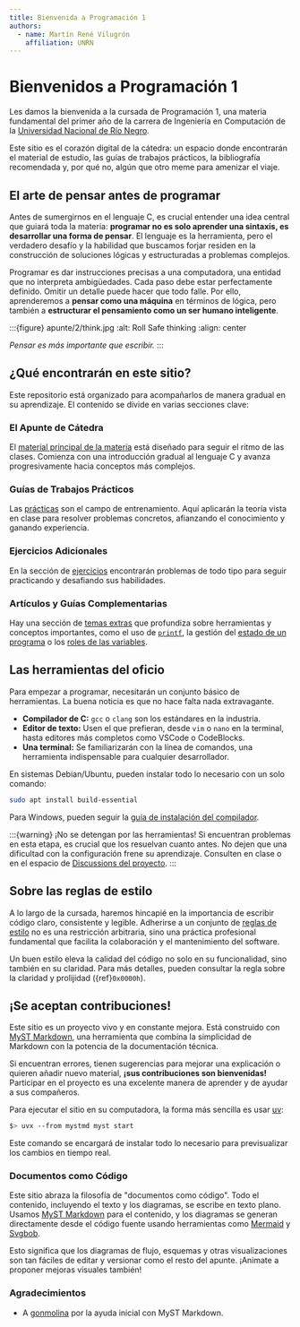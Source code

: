 ```yaml
---
title: Bienvenida a Programación 1
authors:
  - name: Martín René Vilugrón
    affiliation: UNRN
---
```


# Bienvenidos a Programación 1

Les damos la bienvenida a la cursada de Programación 1, una materia fundamental del primer año de la carrera de Ingeniería en Computación de la [Universidad Nacional de Río Negro](https://www.unrn.edu.ar).

Este sitio es el corazón digital de la cátedra: un espacio donde encontrarán el material de estudio, las guías de trabajos prácticos, la bibliografía recomendada y, por qué no, algún que otro meme para amenizar el viaje.

## El arte de pensar antes de programar

Antes de sumergirnos en el lenguaje C, es crucial entender una idea central que guiará toda la materia: **programar no es solo aprender una sintaxis, es desarrollar una forma de pensar**. El lenguaje es la herramienta, pero el verdadero desafío y la habilidad que buscamos forjar residen en la construcción de soluciones lógicas y estructuradas a problemas complejos.

Programar es dar instrucciones precisas a una computadora, una entidad que no interpreta ambigüedades. Cada paso debe estar perfectamente definido. Omitir un detalle puede hacer que todo falle. Por ello, aprenderemos a **pensar como una máquina** en términos de lógica, pero también a **estructurar el pensamiento como un ser humano inteligente**.

:::{figure} apunte/2/think.jpg
:alt: Roll Safe thinking
:align: center

_Pensar es más importante que escribir._
:::

## ¿Qué encontrarán en este sitio?

Este repositorio está organizado para acompañarlos de manera gradual en su aprendizaje. El contenido se divide en varias secciones clave:

### El Apunte de Cátedra

El [material principal de la materia](apunte/0_catedra.md) está diseñado para seguir el ritmo de las clases. Comienza con una introducción gradual al lenguaje C y avanza progresivamente hacia conceptos más complejos.

### Guías de Trabajos Prácticos

Las [prácticas](practicas/TP0-2024.md) son el campo de entrenamiento. Aquí aplicarán la teoría vista en clase para resolver problemas concretos, afianzando el conocimiento y ganando experiencia.

### Ejercicios Adicionales

En la sección de [ejercicios](ejercicios/cuadernillo.md) encontrarán problemas de todo tipo para seguir practicando y desafiando sus habilidades.

### Artículos y Guías Complementarias

Hay una sección de [temas extras](extras/binarios.md) que profundiza sobre herramientas y conceptos importantes, como el uso de [`printf`](./extras/printf.md), la gestión del [estado de un programa](./extras/estado.md) o los [roles de las variables](extras/roles.md).

## Las herramientas del oficio

Para empezar a programar, necesitarán un conjunto básico de herramientas. La buena noticia es que no hace falta nada extravagante.

- **Compilador de C:** `gcc` o `clang` son los estándares en la industria.
- **Editor de texto:** Usen el que prefieran, desde `vim` o `nano` en la terminal, hasta editores más completos como VSCode o CodeBlocks.
- **Una terminal:** Se familiarizarán con la línea de comandos, una herramienta indispensable para cualquier desarrollador.

En sistemas Debian/Ubuntu, pueden instalar todo lo necesario con un solo comando:

```bash
sudo apt install build-essential
```

Para Windows, pueden seguir la [guía de instalación del compilador](./guias/compilador.md).

:::{warning} ¡No se detengan por las herramientas!
Si encuentran problemas en esta etapa, es crucial que los resuelvan cuanto antes. No dejen que una dificultad con la configuración frene su aprendizaje. Consulten en clase o en el espacio de [Discussions del proyecto](https://github.com/orgs/INGCOM-UNRN-P1/discussions).
:::

## Sobre las reglas de estilo

A lo largo de la cursada, haremos hincapié en la importancia de escribir código claro, consistente y legible. Adherirse a un conjunto de [reglas de estilo](apunte/0_estilo.md) no es una restricción arbitraria, sino una práctica profesional fundamental que facilita la colaboración y el mantenimiento del software.

Un buen estilo eleva la calidad del código no solo en su funcionalidad, sino también en su claridad. Para más detalles, pueden consultar la regla sobre la claridad y prolijidad ({ref}`0x0000h`).

## ¡Se aceptan contribuciones!

Este sitio es un proyecto vivo y en constante mejora. Está construido con [MyST Markdown](https://mystmd.org/), una herramienta que combina la simplicidad de Markdown con la potencia de la documentación técnica.

Si encuentran errores, tienen sugerencias para mejorar una explicación o quieren añadir nuevo material, **¡sus contribuciones son bienvenidas!** Participar en el proyecto es una excelente manera de aprender y de ayudar a sus compañeros.

Para ejecutar el sitio en su computadora, la forma más sencilla es usar [uv](https://docs.astral.sh/uv/):

```sh
$> uvx --from mystmd myst start
```

Este comando se encargará de instalar todo lo necesario para previsualizar los cambios en tiempo real.

### Documentos como Código

Este sitio abraza la filosofía de "documentos como código". Todo el contenido, incluyendo el texto y los diagramas, se escribe en texto plano. Usamos [MyST Markdown](https://mystmd.org/) para el contenido, y los diagramas se generan directamente desde el código fuente usando herramientas como [Mermaid](https://mermaid.js.org/) y [Svgbob](https://svgbob.com/).

Esto significa que los diagramas de flujo, esquemas y otras visualizaciones son tan fáciles de editar y versionar como el resto del apunte. ¡Animate a proponer mejoras visuales también!

### Agradecimientos

- A [gonmolina](https://github.com/gonmolina) por la ayuda inicial con MyST Markdown.